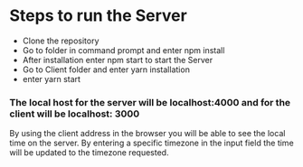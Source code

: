 # Steps to run the Server
  - Clone the repository
  - Go to folder in command prompt and enter npm install
  - After installation enter npm start to start the Server
  - Go to Client folder and enter yarn installation
  - enter yarn start


### The local host for the server will be localhost:4000 and for the client will be localhost: 3000

By using the client address in the browser you will be able to see the local time on the server.
By entering a specific timezone in the input field the time will be updated to the timezone requested.
